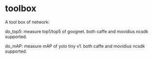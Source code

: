 # toolbox
A tool box of network:

do_top5: measure top1/top5 of goognet. both caffe and movidius ncsdk supported.

do_mAP: measure mAP of yolo tiny v1. both caffe and movidius ncsdk supported.
